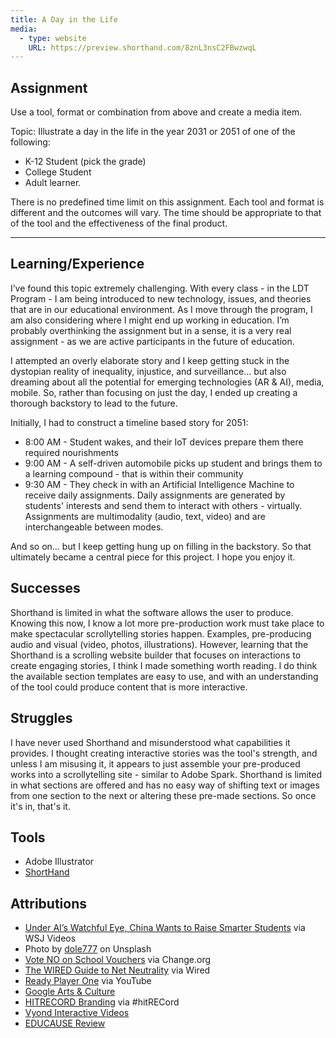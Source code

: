 ```yaml
---
title: A Day in the Life
media:
  - type: website
    URL: https://preview.shorthand.com/8znL3nsC2FBwzwqL
---
```


## Assignment

Use a tool, format or combination from above and create a media item.

Topic: Illustrate a day in the life in the year 2031 or 2051 of one of the following:

-   K-12 Student (pick the grade)
-   College Student
-   Adult learner.

There is no predefined time limit on this assignment. Each tool and format is different and the outcomes will vary. The time should be appropriate to that of the tool and the effectiveness of the final product.

* * *

## Learning/Experience

I’ve found this topic extremely challenging. With every class - in the LDT Program - I am being introduced to new technology, issues, and theories that are in our educational environment. As I move through the program, I am also considering where I might end up working in education. I’m probably overthinking the assignment but in a sense, it is a very real assignment - as we are active participants in the future of education.

I attempted an overly elaborate story and I keep getting stuck in the dystopian reality of inequality, injustice, and surveillance... but also dreaming about all the potential for emerging technologies (AR & AI), media, mobile. So, rather than focusing on just the day, I ended up creating a thorough backstory to lead to the future.

Initially, I had to construct a timeline based story for 2051:

-   8:00 AM - Student wakes, and their IoT devices prepare them there required nourishments
-   9:00 AM - A self-driven automobile picks up student and brings them to a learning compound - that is within their community
-   9:30 AM - They check in with an Artificial Intelligence Machine to receive daily assignments. Daily assignments are generated by students' interests and send them to interact with others - virtually. Assignments are multimodality (audio, text, video) and are interchangeable between modes.

And so on… but I keep getting hung up on filling in the backstory. So that ultimately became a central piece for this project. I hope you enjoy it.

## Successes

Shorthand is limited in what the software allows the user to produce. Knowing this now, I know a lot more pre-production work must take place to make spectacular scrollytelling stories happen. Examples, pre-producing audio and visual (video, photos, illustrations). However, learning that the Shorthand is a scrolling website builder that focuses on interactions to create engaging stories, I think I made something worth reading. I do think the available section templates are easy to use, and with an understanding of the tool could produce content that is more interactive.

## Struggles

I have never used Shorthand and misunderstood what capabilities it provides. I thought creating interactive stories was the tool's strength, and unless I am misusing it, it appears to just assemble your pre-produced works into a scrollytelling site - similar to Adobe Spark. Shorthand is limited in what sections are offered and has no easy way of shifting text or images from one section to the next or altering these pre-made sections. So once it's in, that's it.

## Tools

-   Adobe Illustrator
-   [ShortHand](https://shorthand.com)

## Attributions

-   [Under AI’s Watchful Eye, China Wants to Raise Smarter Students](https://www.wsj.com/video/under-ais-watchful-eye-china-wants-to-raise-smarter-students/C4294BAB-A76B-4569-8D09-32E9F2B62D19.html) via WSJ Videos
-   Photo by [dole777](https://unsplash.com/@dole777?utm_source=unsplash&utm_medium=referral&utm_content=creditCopyText) on Unsplash
-   [Vote NO on School Vouchers](https://www.change.org/p/tennessee-governor-vote-no-on-school-vouchers) via Change.org
-   [The WIRED Guide to Net Neutrality](https://www.wired.com/story/guide-net-neutrality/) via Wired
-   [Ready Player One](https://www.youtube.com/watch?v=rjLVCpE3kuw) via YouTube
-   [Google Arts & Culture](https://artsandculture.google.com/)
-   [HITRECORD Branding](https://hitrecord.org/records/1328421) via #hitRECord
-   [Vyond Interactive Videos](https://www.vyond.com)
-   [EDUCAUSE Review](https://er.educause.edu)
